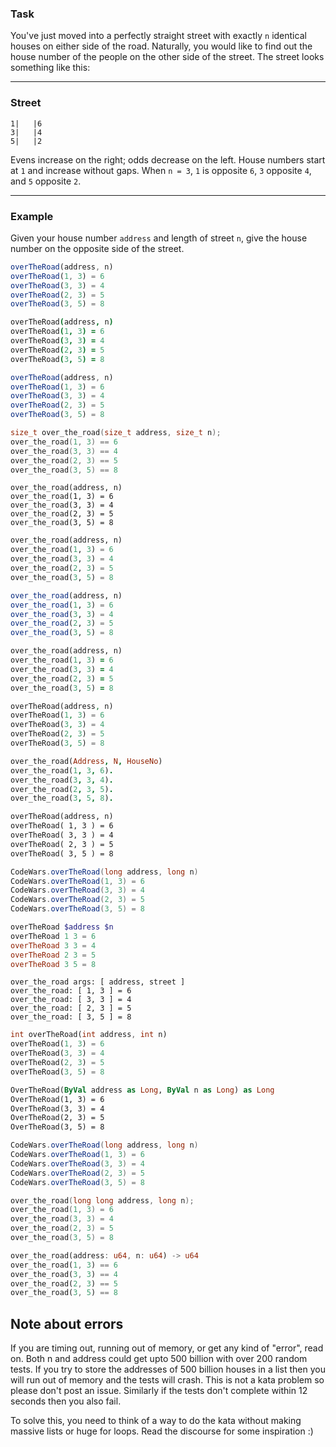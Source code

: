 ### Task
You've just moved into a perfectly straight street with exactly ```n``` identical houses on either side of the road. Naturally, you would like to find out the house number of the people on the other side of the street. The street looks something like this:


--------------------
### Street
```
1|   |6
3|   |4
5|   |2
```

Evens increase on the right; odds decrease on the left. House numbers start at ```1``` and increase without gaps.
When ```n = 3```, ```1``` is opposite ```6```, ```3``` opposite ```4```, and ```5``` opposite ```2```. 

-----------------
### Example
Given your house number ```address``` and length of street ```n```, give the house number on the opposite side of the street.

```javascript
overTheRoad(address, n)
overTheRoad(1, 3) = 6
overTheRoad(3, 3) = 4
overTheRoad(2, 3) = 5
overTheRoad(3, 5) = 8
```

```CoffeeScript
overTheRoad(address, n)
overTheRoad(1, 3) = 6
overTheRoad(3, 3) = 4
overTheRoad(2, 3) = 5
overTheRoad(3, 5) = 8
```

```TypeScript
overTheRoad(address, n)
overTheRoad(1, 3) = 6
overTheRoad(3, 3) = 4
overTheRoad(2, 3) = 5
overTheRoad(3, 5) = 8
```

```c
size_t over_the_road(size_t address, size_t n);
over_the_road(1, 3) == 6
over_the_road(3, 3) == 4
over_the_road(2, 3) == 5
over_the_road(3, 5) == 8
```

```crystal
over_the_road(address, n)
over_the_road(1, 3) = 6
over_the_road(3, 3) = 4
over_the_road(2, 3) = 5
over_the_road(3, 5) = 8
```

```python
over_the_road(address, n)
over_the_road(1, 3) = 6
over_the_road(3, 3) = 4
over_the_road(2, 3) = 5
over_the_road(3, 5) = 8
```

```julia
over_the_road(address, n)
over_the_road(1, 3) = 6
over_the_road(3, 3) = 4
over_the_road(2, 3) = 5
over_the_road(3, 5) = 8
```

```ruby
over_the_road(address, n)
over_the_road(1, 3) = 6
over_the_road(3, 3) = 4
over_the_road(2, 3) = 5
over_the_road(3, 5) = 8
```


```php
overTheRoad(address, n)
overTheRoad(1, 3) = 6
overTheRoad(3, 3) = 4
overTheRoad(2, 3) = 5
overTheRoad(3, 5) = 8
```

```prolog
over_the_road(Address, N, HouseNo)
over_the_road(1, 3, 6).
over_the_road(3, 3, 4).
over_the_road(2, 3, 5).
over_the_road(3, 5, 8).
```

```cfml
overTheRoad(address, n)
overTheRoad( 1, 3 ) = 6
overTheRoad( 3, 3 ) = 4
overTheRoad( 2, 3 ) = 5
overTheRoad( 3, 5 ) = 8
```

```java
CodeWars.overTheRoad(long address, long n)
CodeWars.overTheRoad(1, 3) = 6
CodeWars.overTheRoad(3, 3) = 4
CodeWars.overTheRoad(2, 3) = 5
CodeWars.overTheRoad(3, 5) = 8
```

```PowerShell
overTheRoad $address $n
overTheRoad 1 3 = 6
overTheRoad 3 3 = 4
overTheRoad 2 3 = 5
overTheRoad 3 5 = 8
```

```shell
over_the_road args: [ address, street ]
over_the_road: [ 1, 3 ] = 6
over_the_road: [ 3, 3 ] = 4
over_the_road: [ 2, 3 ] = 5
over_the_road: [ 3, 5 ] = 8
```

```dart
int overTheRoad(int address, int n)
overTheRoad(1, 3) = 6
overTheRoad(3, 3) = 4
overTheRoad(2, 3) = 5
overTheRoad(3, 5) = 8
```

```vb
OverTheRoad(ByVal address as Long, ByVal n as Long) as Long
OverTheRoad(1, 3) = 6
OverTheRoad(3, 3) = 4
OverTheRoad(2, 3) = 5
OverTheRoad(3, 5) = 8
```

```csharp
CodeWars.overTheRoad(long address, long n)
CodeWars.overTheRoad(1, 3) = 6
CodeWars.overTheRoad(3, 3) = 4
CodeWars.overTheRoad(2, 3) = 5
CodeWars.overTheRoad(3, 5) = 8
```

```cpp
over_the_road(long long address, long n);
over_the_road(1, 3) = 6
over_the_road(3, 3) = 4
over_the_road(2, 3) = 5
over_the_road(3, 5) = 8
```
```rust
over_the_road(address: u64, n: u64) -> u64
over_the_road(1, 3) == 6
over_the_road(3, 3) == 4
over_the_road(2, 3) == 5
over_the_road(3, 5) == 8
```

## Note about errors
If you are timing out, running out of memory, or get any kind of "error", read on.
Both n and address could get upto 500 billion with over 200 random tests. If you try to store the addresses of 500 billion houses in a list then you will run out of memory and the tests will crash. This is not a kata problem so please don't post an issue. Similarly if the tests don't complete within 12 seconds then you also fail. 

To solve this, you need to think of a way to do the kata without making massive lists or huge for loops. Read the discourse for some inspiration :)


